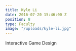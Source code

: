 ```yaml
---
title: Kyle Li
date: 2016-07-20 15:46:00 Z
position: 8
type: Faculty
image: "/uploads/kyle-li.jpg"
---
```


Interactive Game Design
